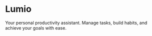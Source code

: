 # Lumio
Your personal productivity assistant. Manage tasks, build habits, and achieve your goals with ease.
